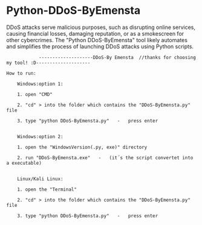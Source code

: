 # Python-DDoS-ByEmensta
DDoS attacks serve malicious purposes, such as disrupting online services, causing financial losses, damaging reputation, or as a smokescreen for other cybercrimes. The "Python DDoS-ByEmensta" tool likely automates and simplifies the process of launching DDoS attacks using Python scripts.


				--------------------DDoS-By Emensta  //thanks for choosing my tool! :D--------------------

	How to run:

		Windows:option 1:

		1. open "CMD"

		2. "cd" > into the folder which contains the "DDoS-ByEmensta.py" file

		3. type "python DDoS-ByEmensta.py"   -   press enter


		Windows:option 2:

		1. open the "WindowsVersion(.py, exe)" directory

		2. run "DDoS-ByEmensta.exe"   -   (it´s the script convertet into a executable)


		Linux/Kali Linux:

		1. open the "Terminal"

		2. "cd" > into the folder which contains the "DDoS-ByEmensta.py" file

		3. type "python DDoS-ByEmensta.py"   -   press enter
